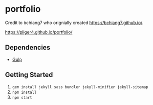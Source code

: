 # portfolio

Credit to bchiang7 who orignially created https://bchiang7.github.io/.

https://pliger4.github.io/portfolio/

## Dependencies

- [Gulp](https://gulpjs.com/)

## Getting Started

1.  `gem install jekyll sass bundler jekyll-minifier jekyll-sitemap`
2.  `npm install`
3.  `npm start`
